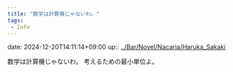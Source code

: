 ```yaml
---
title: "数学は計算機じゃないわ。"
tags:
 - Info
---
```


date: 2024-12-20T14:11:14+09:00
up:: [../Bar/Novel/Nacaria/Haruka_Sakaki](../Bar/Novel/Nacaria/Haruka_Sakaki.md)

数学は計算機じゃないわ。
考えるための最小単位よ。